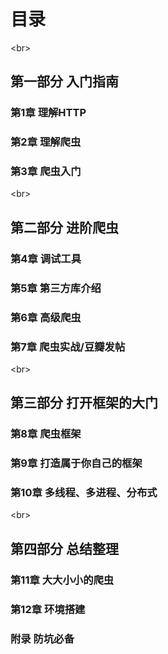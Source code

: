 
# 目录

<br\>
## 第一部分 入门指南


### 第1章 理解HTTP

### 第2章 理解爬虫

### 第3章 爬虫入门

<br\>
## 第二部分 进阶爬虫


### 第4章 调试工具

### 第5章 第三方库介绍

### 第6章 高级爬虫

### 第7章 爬虫实战/豆瓣发帖

<br\> 
## 第三部分 打开框架的大门


### 第8章 爬虫框架

### 第9章 打造属于你自己的框架

### 第10章 多线程、多进程、分布式


<br\> 
## 第四部分 总结整理

### 第11章 大大小小的爬虫

### 第12章 环境搭建

### 附录 防坑必备